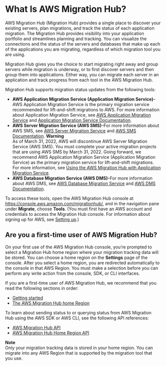 # What Is AWS Migration Hub?<a name="whatishub"></a>

AWS Migration Hub \(Migration Hub\) provides a single place to discover your existing servers, plan migrations, and track the status of each application migration\. The Migration Hub provides visibility into your application portfolio and streamlines planning and tracking\. You can visualize the connections and the status of the servers and databases that make up each of the applications you are migrating, regardless of which migration tool you are using\.

Migration Hub gives you the choice to start migrating right away and group servers while migration is underway, or to first discover servers and then group them into applications\. Either way, you can migrate each server in an application and track progress from each tool in the AWS Migration Hub\.

Migration Hub supports migration status updates from the following tools:
+ **AWS Application Migration Service \(Application Migration Service\)**–AWS Application Migration Service is the primary migration service recommended for lift\-and\-shift migrations to AWS\. For more information about Application Migration Service, see [AWS Application Migration Service](http://aws.amazon.com/application-migration-service/) and [Application Migration Service Documentation](https://docs.aws.amazon.com/mgn/index.html )\. 
+ **AWS Server Migration Service \(AWS SMS\)**–For more information about AWS SMS, see [AWS Server Migration Service](http://aws.amazon.com/server-migration-service/) and [AWS SMS Documentation](https://docs.aws.amazon.com/server-migration-service/index.html)\.
**Warning**  
As of March 31, 2022, AWS will discontinue AWS Server Migration Service \(AWS SMS\)\. You must complete your active migration projects that are using AWS SMS by March 31, 2022\. Going forward, we recommend AWS Application Migration Service \(Application Migration Service\) as the primary migration service for lift\-and\-shift migrations\. For more information, see [Using the AWS Migration Hub with Application Migration Service](https://docs.aws.amazon.com/mgn/latest/ug/mgn-mgh.html)\.
+ **AWS Database Migration Service \(AWS DMS\)**–For more information about AWS DMS, see [AWS Database Migration Service](http://aws.amazon.com/dms/) and [AWS DMS Documentation](https://docs.aws.amazon.com/dms/index.html)\.

To access these tools, open the AWS Migration Hub console at [https://console\.aws\.amazon\.com/migrationhub/](https://console.aws.amazon.com/migrationhub/), and in the navigation pane under **Migrate**, choose **Tools**\. \(You must first have an AWS account and credentials to access the Migration Hub console\. For information about signing up for AWS, see [Setting up](setting-up.md)\.\)

## Are you a first\-time user of AWS Migration Hub?<a name="welcome-first-time-user"></a>

On your first use of the AWS Migration Hub console, you’re prompted to select a Migration Hub home region where your migration tracking data will be stored\. You can choose a home region on the **Settings** page of the console\. After you select a home region, you are redirected automatically to the console in that AWS Region\. You must make a selection before you can perform any write action from the console, SDK, or CLI interfaces\.

 If you are a first\-time user of AWS Migration Hub, we recommend that you read the following sections in order:
+  [Getting started](getting-started.md) 
+  [The AWS Migration Hub home Region](home-region.md) 

To learn about sending status to or querying status from AWS Migration Hub using the AWS SDK or AWS CLI, see the following API references:
+  [AWS Migration Hub API](api-reference.md) 
+  [AWS Migration Hub Home Region API](https://docs.aws.amazon.com/migrationhub-home-region/latest/APIReference/Welcome.html) 

**Note**  
Only your migration tracking data is stored in your home region\. You can migrate into any AWS Region that is supported by the migration tool that you use\.